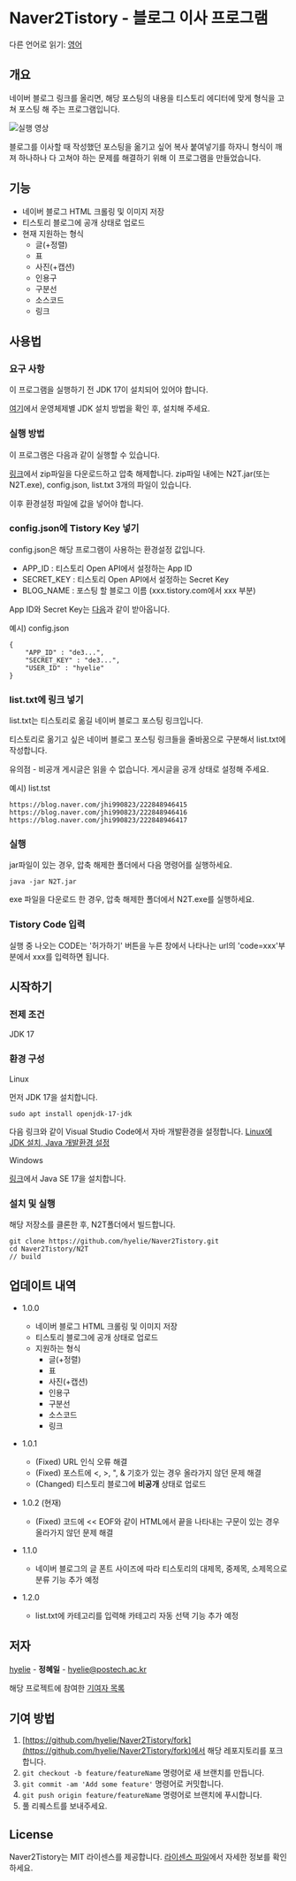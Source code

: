 # Naver2Tistory - 블로그 이사 프로그램

다른 언어로 읽기: [영어](../README.md)

## 개요
네이버 블로그 링크를 올리면, 해당 포스팅의 내용을 티스토리 에디터에 맞게 형식을 고쳐 포스팅 해 주는 프로그램입니다.

![실행 영상](./%EC%8B%A4%ED%96%89%20%ED%99%94%EB%A9%B4.gif)

블로그를 이사할 때 작성했던 포스팅을 옮기고 싶어 복사 붙여넣기를 하자니 형식이 깨져 하나하나 다 고쳐야 하는 문제를 해결하기 위해 이 프로그램을 만들었습니다.

## 기능
- 네이버 블로그 HTML 크롤링 및 이미지 저장
- 티스토리 블로그에 공개 상태로 업로드
- 현재 지원하는 형식
    - 글(+정렬)
    - 표
    - 사진(+캡션)
    - 인용구
    - 구분선
    - 소스코드
    - 링크

## 사용법
### 요구 사항
이 프로그램을 실행하기 전 JDK 17이 설치되어 있어야 합니다.

[여기](https://github.com/hyelie/Naver2Tistory/blob/main/readme/README_KR.md#%ED%99%98%EA%B2%BD-%EA%B5%AC%EC%84%B1)에서 운영체제별 JDK 설치 방법을 확인 후, 설치해 주세요.

### 실행 방법
이 프로그램은 다음과 같이 실행할 수 있습니다.

[링크](https://github.com/hyelie/Naver2Tistory/releases/tag/v1.0.2)에서 zip파일을 다운로드하고 압축 해제합니다. zip파일 내에는 N2T.jar(또는 N2T.exe), config.json, list.txt 3개의 파일이 있습니다.

이후 환경설정 파일에 값을 넣어야 합니다.

### config.json에 Tistory Key 넣기
config.json은 해당 프로그램이 사용하는 환경설정 값입니다.
- APP_ID : 티스토리 Open API에서 설정하는 App ID
- SECRET_KEY : 티스토리 Open API에서 설정하는 Secret Key
- BLOG_NAME : 포스팅 할 블로그 이름 (xxx.tistory.com에서 xxx 부분)

App ID와 Secret Key는 [다음](https://hyelie.tistory.com/entry/Tistory-Open-API-%EC%95%B1-%EB%93%B1%EB%A1%9D)과 같이 받아옵니다.

예시) config.json
```
{
    "APP_ID" : "de3...",
    "SECRET_KEY" : "de3...",
    "USER_ID" : "hyelie"
}
```

### list.txt에 링크 넣기
list.txt는 티스토리로 옮길 네이버 블로그 포스팅 링크입니다.

티스토리로 옮기고 싶은 네이버 블로그 포스팅 링크들을 줄바꿈으로 구분해서 list.txt에 작성합니다.

유의점 - 비공개 게시글은 읽을 수 없습니다. 게시글을 공개 상태로 설정해 주세요.

예시) list.tst
```
https://blog.naver.com/jhi990823/222848946415
https://blog.naver.com/jhi990823/222848946416
https://blog.naver.com/jhi990823/222848946417
```

### 실행
jar파일이 있는 경우, 압축 해제한 폴더에서 다음 명령어를 실행하세요.
```
java -jar N2T.jar
```

exe 파일을 다운로드 한 경우, 압축 해제한 폴더에서 N2T.exe를 실행하세요.

### Tistory Code 입력
실행 중 나오는 CODE는 '허가하기' 버튼을 누른 창에서 나타나는 url의 'code=xxx'부분에서 xxx를 입력하면 됩니다.

## 시작하기
### 전제 조건
JDK 17

### 환경 구성
Linux

먼저 JDK 17을 설치합니다.
```
sudo apt install openjdk-17-jdk
```

다음 링크와 같이 Visual Studio Code에서 자바 개발환경을 설정합니다. [Linux에 JDK 설치, Java 개발환경 설정](https://hyelie.tistory.com/entry/GCP%EC%97%90-Java-%EA%B0%9C%EB%B0%9C%ED%99%98%EA%B2%BD-%EC%84%B8%ED%8C%85?category=947331)

Windows

[링크](https://www.oracle.com/java/technologies/javase/jdk17-archive-downloads.html)에서 Java SE 17을 설치합니다.

### 설치 및 실행

해당 저장소를 클론한 후, N2T폴더에서 빌드합니다.
```
git clone https://github.com/hyelie/Naver2Tistory.git
cd Naver2Tistory/N2T
// build
```

## 업데이트 내역

* 1.0.0
    - 네이버 블로그 HTML 크롤링 및 이미지 저장
    - 티스토리 블로그에 공개 상태로 업로드
    - 지원하는 형식
        - 글(+정렬)
        - 표
        - 사진(+캡션)
        - 인용구
        - 구분선
        - 소스코드
        - 링크

* 1.0.1
    - (Fixed) URL 인식 오류 해결
    - (Fixed) 포스트에 <, >, ", & 기호가 있는 경우 올라가지 않던 문제 해결
    - (Changed) 티스토리 블로그에 **비공개** 상태로 업로드
* 1.0.2 (현재)
    - (Fixed) 코드에 << EOF와 같이 HTML에서 끝을 나타내는 구문이 있는 경우 올라가지 않던 문제 해결
* 1.1.0
    * 네이버 블로그의 글 폰트 사이즈에 따라 티스토리의 대제목, 중제목, 소제목으로 분류 기능 추가 예정
* 1.2.0
    * list.txt에 카테고리를 입력해 카테고리 자동 선택 기능 추가 예정

## 저자
[hyelie](https://github.com/hyelie) - **정혜일** - <hyelie@postech.ac.kr>

해당 프로젝트에 참여한 [기여자 목록](./CONTRIBUTORS)

## 기여 방법

1. [https://github.com/hyelie/Naver2Tistory/fork](https://github.com/hyelie/Naver2Tistory/fork)에서 해당 레포지토리를 포크합니다.
2. `git checkout -b feature/featureName` 명령어로 새 브랜치를 만듭니다.
3. `git commit -am 'Add some feature'` 명령어로 커밋합니다.
4. `git push origin feature/featureName` 명령어로 브랜치에 푸시합니다.
5. 풀 리퀘스트를 보내주세요.

## License

Naver2Tistory는 MIT 라이센스를 제공합니다. [라이센스 파일](./LICENSE)에서 자세한 정보를 확인하세요.

